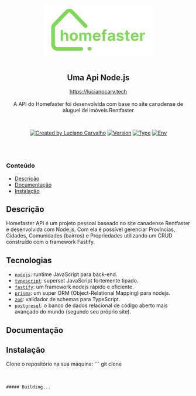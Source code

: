 <p align="center">
<br/>
  <img src="homefaster-logo-github.png" width="300px" align="center" alt="Homefaster logo" />
<br/>
<br/>
  <h2 align="center">Uma Api Node.js</h2>
  <p align="center">
     <a href="https://lucianocarv.tech">https://lucianocarv.tech</a>
    <br/>
    <br/>
    A API do Homefaster foi desenvolvida com base no site canadense de aluguel de imóveis Rentfaster
  </p>
</p>
<br/>
<p align="center">
<a href="https://www.linkedin.com/in/lucianocarv/" rel="nofollow"><img src="https://img.shields.io/badge/created%20by-@lucianocarv-4BBAAB.svg" alt="Created by Luciano Carvalho"></a>
<a href="" rel="nofollow"><img src="https://img.shields.io/badge/version-v0.1-blue" alt="Version"></a>
<a href="" rel="nofollow"><img src="https://img.shields.io/badge/type-personal%20project-green" alt="Type"></a>
<a href="" rel="nofollow"><img src="https://img.shields.io/badge/env-only%20dev-orange" alt="Env"></a>
  
</p>

<br/>
<br/>

### Conteúdo

- [Descrição](#descrição)
- [Documentação](#documentação)
- [Instalação](#instalação)

## Descrição

Homefaster API é um projeto pessoal baseado no site canadense Rentfaster e desenvolvida com Node.js. Com ela é possível gerenciar Províncias, Cidades, Comunidades (bairros) e Propriedades utilizando um CRUD construído com o framework Fastify.

## Tecnologias

- [`nodejs`](https://github.com/nodejs/node): runtime JavaScript para back-end.
- [`typescript`](https://github.com/microsoft/TypeScript): superset JavaScript fortemente tipado.
- [`fastify`](https://github.com/fastify/fastify): um framework nodejs rápido e eficiente.
- [`prisma`](https://github.com/prisma/prisma): um super ORM (Object-Relational Mapping) para nodejs.
- [`zod`](https://github.com/colinhacks/zod): validador de schemas para TypeScript.
- [`postgresql`](https://github.com/postgres/postgres): o banco de dados relacional de código aberto mais avançado do mundo (segundo seu próprio site).

## Documentação

## Instalação

<p>Clone o repositório na sua máquina:
```
  git clone

```


##### Building...
